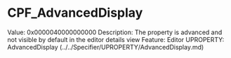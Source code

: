 # CPF_AdvancedDisplay

Value: 0x0000040000000000
Description: The property is advanced and not visible by default in the editor details view
Feature: Editor
UPROPERTY: AdvancedDisplay (../../Specifier/UPROPERTY/AdvancedDisplay.md)